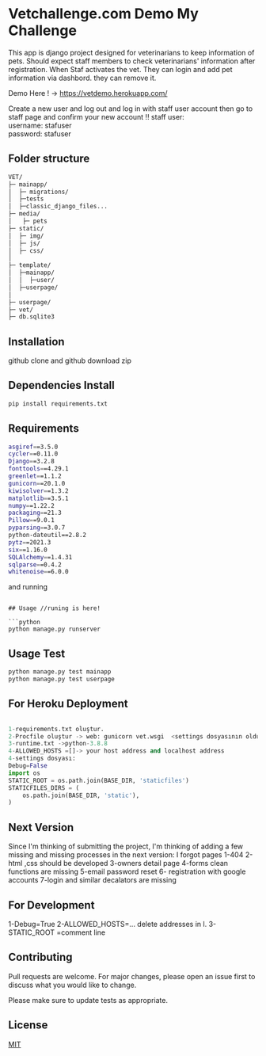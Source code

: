 # Vetchallenge.com Demo My Challenge

This app is django project designed for veterinarians to keep information of pets.
Should expect staff members to check veterinarians' information after registration.
When Staf activates the vet. They can login and add pet information via dashbord. they can remove it.

Demo Here ! -> https://vetdemo.herokuapp.com/

Create a new user and log out and log in with staff user account then go to staff page and confirm your new account
!!
staff user:<br>
username: stafuser<br>
password: stafuser

## Folder structure

```bash
VET/
├─ mainapp/
│  ├─ migrations/
│  ├─tests
│  ├─classic_django_files...
├─ media/
│   ├─ pets
├─ static/
│  ├─ img/
│  ├─ js/
│  ├─ css/
│
├─ template/
│  ├─mainapp/
│  │  ├─user/
│  ├─userpage/
│
├─ userpage/
├─ vet/
├─ db.sqlite3


```

## Installation

github clone and github download zip

## Dependencies Install

```bash
pip install requirements.txt

```

## Requirements

```bash
asgiref==3.5.0
cycler==0.11.0
Django==3.2.8
fonttools==4.29.1
greenlet==1.1.2
gunicorn==20.1.0
kiwisolver==1.3.2
matplotlib==3.5.1
numpy==1.22.2
packaging==21.3
Pillow==9.0.1
pyparsing==3.0.7
python-dateutil==2.8.2
pytz==2021.3
six==1.16.0
SQLAlchemy==1.4.31
sqlparse==0.4.2
whitenoise==6.0.0

```

and running

````

## Usage //runing is here!

```python
python manage.py runserver

````

## Usage Test

```python
python manage.py test mainapp
python manage.py test userpage

```

## For Heroku Deployment

```python

1-requirements.txt oluştur.
2-Procfile oluştur -> web: gunicorn vet.wsgi  <settings dosyasının olduğu app>.wsgi
3-runtime.txt ->python-3.8.8
4-ALLOWED_HOSTS =[]-> your host address and localhost address
4-settings dosyası:
Debug=False
import os
STATIC_ROOT = os.path.join(BASE_DIR, 'staticfiles')
STATICFILES_DIRS = (
    os.path.join(BASE_DIR, 'static'),
)

```

## Next Version

Since I'm thinking of submitting the project, I'm thinking of adding a few missing and missing processes in the next version:
I forgot pages 1-404
2-html ,css should be developed
3-owners detail page
4-forms clean functions are missing
5-email password reset
6- registration with google accounts
7-login and similar decalators are missing

## For Development

1-Debug=True
2-ALLOWED_HOSTS=... delete addresses in l.
3-STATIC_ROOT =comment line

## Contributing

Pull requests are welcome. For major changes, please open an issue first to discuss what you would like to change.

Please make sure to update tests as appropriate.

## License

[MIT](https://choosealicense.com/licenses/mit/)
